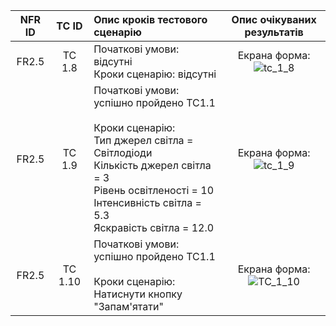 |NFR ID|TC ID|Опис кроків тестового сценарію|Опис очікуваних результатів|
|:-----:|:-----:|:-----|:-----:|
|FR2.5|TC 1.8|Початкові умови: відсутні<br> Кроки сценарію: відсутні|Екрана форма:<br>![tc_1_8](./TC_1_8.jpeg)|
|FR2.5|TC 1.9|Початкові умови: успішно пройдено TC1.1<br><br> Кроки сценарію:<br> Тип джерел світла = Світлодіоди<br> Кількість джерел світла = 3<br>Рівень освітленості = 10 <br> Інтенсивність світла = 5.3 <br> Яскравість світла = 12.0|Екрана форма:<br>![tc_1_9](./TC_1_9.jpeg)|
|FR2.5|TC 1.10|Початкові умови: успішно пройдено TC1.1<br><br> Кроки сценарію:<br>Натиснути кнопку "Запам'ятати"|Екрана форма:<br>![TC_1_10](./tc_1_10.jpeg)|
